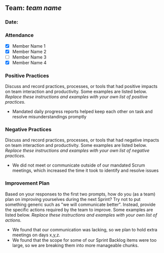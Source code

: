 ## Team: *team name*

### Date:

### Attendance

* [x] Member Name 1
* [x] Member Name 2
* [ ] Member Name 3
* [x] Member Name 4

### Positive Practices

Discuss and record practices, processes, or tools that had positive impacts on team interaction and productivity. Some examples are listed below. *Replace these instructions and examples with your own list of positive practices.*
	
* Mandated daily progress reports helped keep each other on task and resolve misunderstandings promptly

### Negative Practices

Discuss and record practices, processes, or tools that had negative impacts on team interaction and productivity. Some examples are listed below. *Replace these instructions and examples with your own list of negative practices.*

* We did not meet or communicate outside of our mandated Scrum meetings, which increased the time it took to identify and resolve issues

### Improvement Plan

Based on your responses to the first two prompts, how do you (as a team) plan on improving yourselves during the next Sprint? Try not to put something generic such as "we will communicate better". Instead, provide the specific actions required by the team to improve. Some examples are listed below. *Replace these instructions and examples with your own list of actions.*

* We found that our communication was lacking, so we plan to hold extra meetings on days x,y,z.
* We found that the scope for some of our Sprint Backlog items were too large, so we are breaking them into more manageable chunks.

